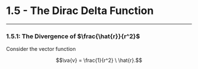 # 1.5 - The Dirac Delta Function

***

### 1.5.1: The Divergence of $\frac{\hat{r}}{r^2}$


Consider the vector function 

$$\va{v} = \frac{1}{r^2} \ \hat{r}.$$

